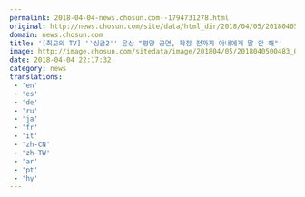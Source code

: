 ```yaml
---
permalink: 2018-04-04-news.chosun.com--1794731278.html
original: http://news.chosun.com/site/data/html_dir/2018/04/05/2018040500501.html
domain: news.chosun.com
title: '[최고의 TV] ''싱글2'' 윤상 "평양 공연, 확정 전까지 아내에게 말 안 해"'
image: http://image.chosun.com/sitedata/image/201804/05/2018040500483_0.jpg
date: 2018-04-04 22:17:32
category: news
translations: 
 - 'en'
 - 'es'
 - 'de'
 - 'ru'
 - 'ja'
 - 'fr'
 - 'it'
 - 'zh-CN'
 - 'zh-TW'
 - 'ar'
 - 'pt'
 - 'hy'
---
```



